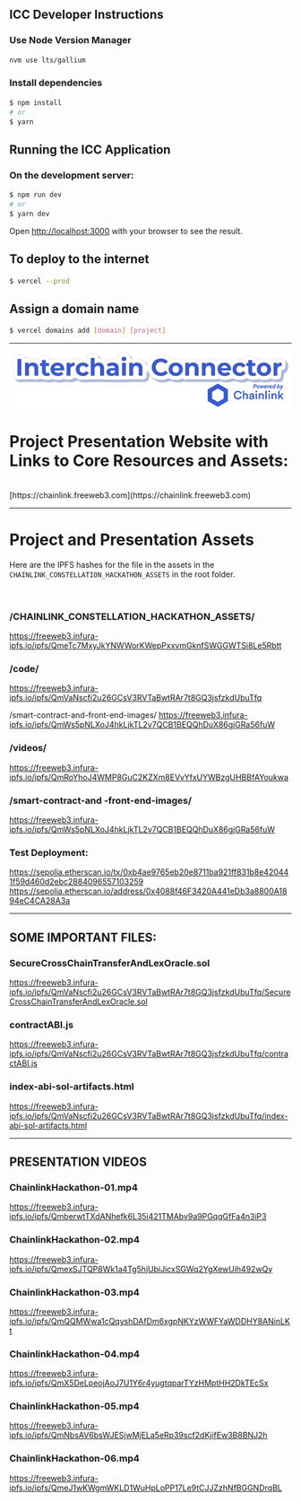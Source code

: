## ICC Developer Instructions

### Use Node Version Manager
```bash
nvm use lts/gallium
```

### Install dependencies
```bash
$ npm install
# or
$ yarn
```

## Running the ICC Application
### On the development server:
```bash
$ npm run dev
# or
$ yarn dev
```

Open [http://localhost:3000](http://localhost:3000) with your browser to see the result.



## To deploy to the internet
```bash
$ vercel --prod
```

## Assign a domain name

```bash
$ vercel domains add [domain] [project]
```


---

![CrossChain Connector](CHAINLINK_CONSTELLATION_HACKATHON_ASSETS/icc-logo-blu-chainlink3-ltblue-1000w.png)


# Project Presentation Website with Links to Core Resources and Assets:
<br/>
[https://chainlink.freeweb3.com](https://chainlink.freeweb3.com)
<br/>

---

# Project and Presentation Assets


Here are the IPFS hashes for the file in the assets in the `CHAINLINK_CONSTELLATION_HACKATHON_ASSETS` in the root folder.
<br/>
<br/>
<br/>


### /CHAINLINK_CONSTELLATION_HACKATHON_ASSETS/
https://freeweb3.infura-ipfs.io/ipfs/QmeTc7MxyJkYNWWorKWepPxxvmGknfSWGGWTSi8Le5Rbtt

### /code/ 
https://freeweb3.infura-ipfs.io/ipfs/QmVaNscfi2u26GCsV3RVTaBwtRAr7t8GQ3jsfzkdUbuTfq

/smart-contract-and-front-end-images/
https://freeweb3.infura-ipfs.io/ipfs/QmWs5pNLXoJ4hkLjkTL2v7QCB1BEQQhDuX86gjGRa56fuW

### /videos/
https://freeweb3.infura-ipfs.io/ipfs/QmRoYhoJ4WMP8GuC2KZXm8EVvYfxUYWBzgUHBBfAYoukwa

### /smart-contract-and -front-end-images/
https://freeweb3.infura-ipfs.io/ipfs/QmWs5pNLXoJ4hkLjkTL2v7QCB1BEQQhDuX86gjGRa56fuW


### Test Deployment:
https://sepolia.etherscan.io/tx/0xb4ae9765eb20e8711ba921ff831b8e420441f59d460d2ebc2884096557103259 
https://sepolia.etherscan.io/address/0x4088f46F3420A441eDb3a8800A1894eC4CA28A3a

---

## SOME IMPORTANT FILES:

### SecureCrossChainTransferAndLexOracle.sol
https://freeweb3.infura-ipfs.io/ipfs/QmVaNscfi2u26GCsV3RVTaBwtRAr7t8GQ3jsfzkdUbuTfq/SecureCrossChainTransferAndLexOracle.sol

### contractABI.js
https://freeweb3.infura-ipfs.io/ipfs/QmVaNscfi2u26GCsV3RVTaBwtRAr7t8GQ3jsfzkdUbuTfq/contractABI.js
 
### index-abi-sol-artifacts.html 
https://freeweb3.infura-ipfs.io/ipfs/QmVaNscfi2u26GCsV3RVTaBwtRAr7t8GQ3jsfzkdUbuTfq/index-abi-sol-artifacts.html


---

## PRESENTATION VIDEOS

### ChainlinkHackathon-01.mp4
https://freeweb3.infura-ipfs.io/ipfs/QmberwtTXdANhefk6L35i421TMAbv9a9PGqqGfFa4n3iP3

### ChainlinkHackathon-02.mp4
https://freeweb3.infura-ipfs.io/ipfs/QmexSJTQP8Wk1a4Tg5hjUbiJicxSGWq2YgXewUih492wQy

### ChainlinkHackathon-03.mp4
https://freeweb3.infura-ipfs.io/ipfs/QmQQMWwa1cQqyshDAfDm6xgpNKYzWWFYaWDDHY8ANinLKt

### ChainlinkHackathon-04.mp4
https://freeweb3.infura-ipfs.io/ipfs/QmX5DeLpeojAoJ7U1Y6r4yugtqparTYzHMptHH2DkTEcSx

### ChainlinkHackathon-05.mp4
https://freeweb3.infura-ipfs.io/ipfs/QmNbsAV6bsWJESjwMjELa5eRp39scf2dKjifEw3B8BNJ2h

### ChainlinkHackathon-06.mp4
https://freeweb3.infura-ipfs.io/ipfs/QmeJ1wKWgmWKLD1WuHpLoPP17Le9tCJJZzhNfBGGNDrqBL